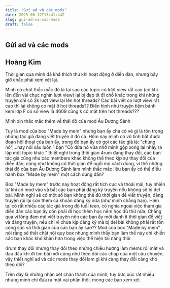 ```yaml
---
title: "Gửi ad và các mods"
date: 2025-06-12T13:41:44Z
slug: gui-ad-va-cac-mods
draft: false
---
```


## Gửi ad và các mods

## Hoàng Kim

Thời gian qua mình đã khá thích thú khi hoạt động ở diễn đàn, nhưng bây giờ chắc phải xem xét lại.
 
Mình có chút thắc mắc đó là tại sao các topic có lượt view rất cao (có khi lên đến vài chục nghìn lượt view) lại bị đạp tít đi chỗ khác trong khi những truyện chỉ có 2k lượt view lại lên hot threads?  Các bài viết có lượt view rất cao thì lại không có mặt ở hot threads?? Điển hình như truyện tiệm bánh kem lớp F có số view là 4609 cũng k có mặt trên hot threads???
 
Mình xin thắc mắc thêm về thái độ của mod Âu Dương Sảnh
 
Tuy là mod của box "Made by mem" nhưng bạn ấy chả có vẻ gì là tôn trọng những tác giả đang viết truyện ở đó cả. Hôm nay mình có vô tình bắt được đoạn hội thoại của bạn ấy, trong đó bạn ấy có gọi các tác giả là: "chúng nó",...hay nói xấu luôn 1 bạn "Có đứa nó vừa nhờ mình gộp xong lại nhảy ra lập một topic khác " thiết nghĩ trong thời gian 4rum đang thay đổi, các bạn tác giả cũng như các members khác không thể theo kịp sự thay đổi của diễn đàn, cũng như không có thời gian để ngồi mò cách dùng, vì thế những thái độ của bạn Âu Dương Sảnh làm mình thắc mắc liệu bạn ấy có thể điều hành box "Made by mem" một cách đúng đắn?
 
Box "Made by mem" trước nay hoạt động rất tích cực và thoải mái, tuy nhiên từ khi có mod vào và bắt các bạn phải đăng ký truyện nếu không sẽ bị del bài. Mình nghĩ sẽ có một số bạn không thể đủ thời gian để viết truyện, đăng truyện rồi lại còn thêm cả khoản đăng ký nữa (như mình chẳng hạn). Hiện tại có rất nhiều các tác giả trong độ tuổi teen, có nghĩa ngoài việc tham gia diễn đàn các bạn ấy còn phải đi học thêm học nếm học đủ thứ nữa. Chẳng qua vì lòng đam mê viết truyện nên các bạn ấy mới dành ít thời gian để viết và đăng truyện, nếu chỉ vì chưa kịp đăng ký mà bị del bài không phải rất tốn công sức và thời gian của các bạn ấy sao?? Mod của box "Made by mem" nói rằng sẽ thắt chặt nội quy box nhưng mình thấy bạn làm thế này chỉ khiến các bạn khác khó khăn hơn trong việc thể hiện tài năng thôi 
 
4rum thay đổi nhưng thay đổi theo những chiều hướng làm mems rối mắt và đau đầu khi đi tìm bài mới cũng như theo dõi các chap của một câu chuyện, vậy thiết nghĩ ad và các mods thay đổi làm gì khi càng thay đổi càng khó theo dõi?
 
Trên đây là những nhận xét chân thành của mình, tuy bức xúc rất nhiều nhưng mình chỉ đưa ra một vài phần thôi, mong các bạn xem xét